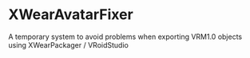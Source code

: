 # XWearAvatarFixer
A temporary system to avoid problems when exporting VRM1.0 objects using XWearPackager / VRoidStudio
